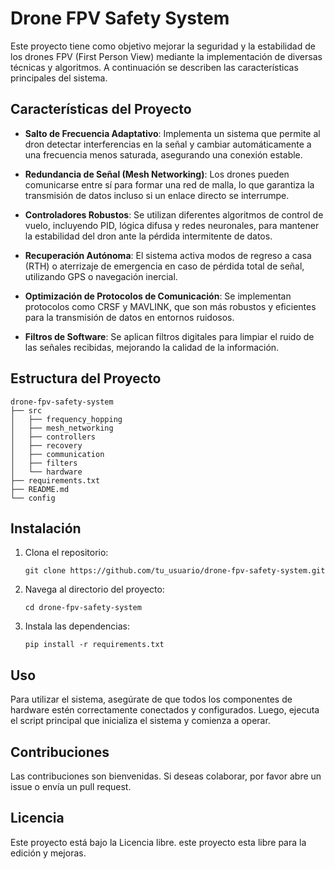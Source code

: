 # Drone FPV Safety System

Este proyecto tiene como objetivo mejorar la seguridad y la estabilidad de los drones FPV (First Person View) mediante la implementación de diversas técnicas y algoritmos. A continuación se describen las características principales del sistema.

## Características del Proyecto

- **Salto de Frecuencia Adaptativo**: Implementa un sistema que permite al dron detectar interferencias en la señal y cambiar automáticamente a una frecuencia menos saturada, asegurando una conexión estable.

- **Redundancia de Señal (Mesh Networking)**: Los drones pueden comunicarse entre sí para formar una red de malla, lo que garantiza la transmisión de datos incluso si un enlace directo se interrumpe.

- **Controladores Robustos**: Se utilizan diferentes algoritmos de control de vuelo, incluyendo PID, lógica difusa y redes neuronales, para mantener la estabilidad del dron ante la pérdida intermitente de datos.

- **Recuperación Autónoma**: El sistema activa modos de regreso a casa (RTH) o aterrizaje de emergencia en caso de pérdida total de señal, utilizando GPS o navegación inercial.

- **Optimización de Protocolos de Comunicación**: Se implementan protocolos como CRSF y MAVLINK, que son más robustos y eficientes para la transmisión de datos en entornos ruidosos.

- **Filtros de Software**: Se aplican filtros digitales para limpiar el ruido de las señales recibidas, mejorando la calidad de la información.

## Estructura del Proyecto

```
drone-fpv-safety-system
├── src
│   ├── frequency_hopping
│   ├── mesh_networking
│   ├── controllers
│   ├── recovery
│   ├── communication
│   ├── filters
│   └── hardware
├── requirements.txt
├── README.md
└── config
```

## Instalación

1. Clona el repositorio:
   ```
   git clone https://github.com/tu_usuario/drone-fpv-safety-system.git
   ```

2. Navega al directorio del proyecto:
   ```
   cd drone-fpv-safety-system
   ```

3. Instala las dependencias:
   ```
   pip install -r requirements.txt
   ```

## Uso

Para utilizar el sistema, asegúrate de que todos los componentes de hardware estén correctamente conectados y configurados. Luego, ejecuta el script principal que inicializa el sistema y comienza a operar.

## Contribuciones

Las contribuciones son bienvenidas. Si deseas colaborar, por favor abre un issue o envía un pull request.

## Licencia

Este proyecto está bajo la Licencia libre. este proyecto esta libre para la edición y mejoras.